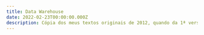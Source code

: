 ```yaml
---
title: Data Warehouse
date: 2022-02-23T00:00:00.000Z
description: Cópia dos meus textos originais de 2012, quando da 1ª versão do [Diário de Bordo](https://sandrorgguimaraes.blogspot.com/).
---
```

